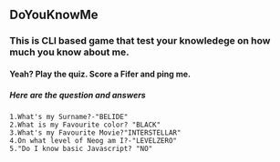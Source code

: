 ## DoYouKnowMe
### This is CLI based game that test your knowledege on how much you know about me.
#### Yeah? Play the quiz. Score a Fifer and ping me.

##### Here are the question and answers
    1.What's my Surname?-"BELIDE"
    2.What is my Favourite color? "BLACK"
    3.What's my Favourite Movie?"INTERSTELLAR"
    4.On what level of Neog am I?-"LEVELZERO"
    5."Do I know basic Javascript? "NO"
